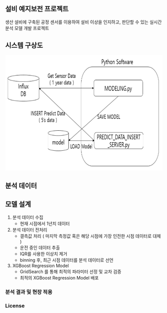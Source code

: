 ## 설비 예지보전 프로젝트
생산 설비에 구축된 공정 센서를 이용하여 설비 이상을 인지하고, 판단할 수 있는 실시간 분석 모델 개발 프로젝트

## 시스템 구상도
<img src=https://github.com/jsr0904/MyProject-2020/blob/main/%EC%84%A4%EB%B9%84%20%EC%98%88%EC%A7%80%EB%B3%B4%EC%A0%84%20%EB%AA%A8%EB%8D%B8%20%EA%B0%9C%EB%B0%9C%20%ED%94%84%EB%A1%9C%EC%A0%9D%ED%8A%B8/%EC%8B%9C%EC%8A%A4%ED%85%9C%20%EA%B5%AC%EC%83%81%EB%8F%84.png width="1000" height="370">

## 분석 데이터

## 모델 설계
1. 분석 데이터 수집
    * 현재 시점에서 1년치 데이터
2. 분석 데이터 전처리
    * 결측값 처리 ( 마지막 측정값 혹은 해당 시점에 가장 인전한 시점 데이터로 대체 )
    * 운전 중인 데이터 추출
    * IQR를 사용한 이상치 제거
    * binning 후, 최근 시점 데이터를 분석 데이터로 선언
3. XGBoost Regression Model
    * GridSearch 를 통해 최적의 파라미터 선정 및 교차 검증
    * 최적의 XGBoost Regression Model 배포

### 분석 결과 및 현장 적용
  
### License

